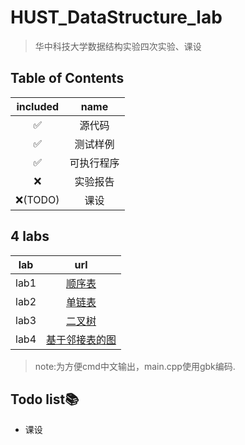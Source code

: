 # HUST_DataStructure_lab
> 华中科技大学数据结构实验四次实验、课设
## Table of Contents
|included|name|
|:--:|:--:|
|✅|源代码|
|✅|测试样例|
|✅|可执行程序|
|❌|实验报告|
|❌(TODO)|课设|
## 4 labs
|lab|url|
|:--:|:--:|
|lab1|[顺序表](U1)|
|lab2|[单链表](u2)|
|lab3|[二叉树](U3)|
|lab4|[基于邻接表的图](U4)|
>note:为方便cmd中文输出，main.cpp使用gbk编码.
## Todo list📚
-  课设
